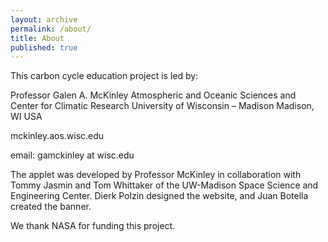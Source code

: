```yaml
---
layout: archive
permalink: /about/
title: About
published: true
---
```


This carbon cycle education project is led by:

Professor Galen A. McKinley
Atmospheric and Oceanic Sciences and Center for Climatic Research
University of Wisconsin – Madison
Madison, WI USA

mckinley.aos.wisc.edu

email: gamckinley at wisc.edu

The applet was developed by Professor McKinley in collaboration with Tommy Jasmin and Tom Whittaker of the UW-Madison Space Science and Engineering Center. Dierk Polzin designed the website, and Juan Botella created the banner.

We thank NASA for funding this project. 
